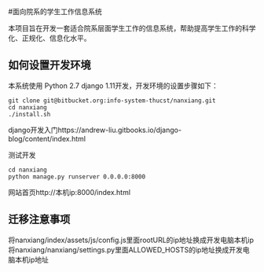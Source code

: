 #面向院系的学生工作信息系统

本项目旨在开发一套适合院系层面学生工作的信息系统，帮助提高学生工作的科学化、正规化、信息化水平。

## 如何设置开发环境

本系统使用 Python 2.7 django 1.11开发，开发环境的设置步骤如下：

```
git clone git@bitbucket.org:info-system-thucst/nanxiang.git
cd nanxiang
./install.sh
```

django开发入门https://andrew-liu.gitbooks.io/django-blog/content/index.html

测试开发
```
cd nanxiang
python manage.py runserver 0.0.0.0:8000
```
网站首页http://本机ip:8000/index.html
## 迁移注意事项
将nanxiang/index/assets/js/config.js里面rootURL的ip地址换成开发电脑本机ip
将nanxiang/nanxiang/settings.py里面ALLOWED_HOSTS的ip地址换成开发电脑本机ip地址

